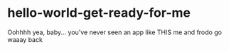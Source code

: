 # hello-world-get-ready-for-me
Oohhhh yea, baby... you've never seen an app like THIS 
me and frodo go waaay back 
